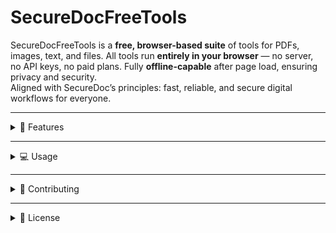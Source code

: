 # SecureDocFreeTools

SecureDocFreeTools is a **free, browser-based suite** of tools for PDFs, images, text, and files. All tools run **entirely in your browser** — no server, no API keys, no paid plans. Fully **offline-capable** after page load, ensuring privacy and security.  
Aligned with SecureDoc’s principles: fast, reliable, and secure digital workflows for everyone.

---

<details>
<summary>🌟 Features</summary>

### Text & OCR Tools
- **Image to Text (OCR)** via Tesseract.js  
- **PDF to Text** using PDF.js + PDF-LIB  
- **Text to Speech / Speech to Text** (Web Speech API)  
- **Text Cleaning** (remove line breaks, extra spaces, special characters)  

### PDF Tools
- Merge PDFs, Split PDFs, Compress PDFs (PDF-LIB + pako.js)  
- Extract Images, Add Text/Images to PDFs  

### Image Tools
- Crop & Resize (Cropper.js)  
- Compress Images (browser-image-compression)  
- Convert Formats (JPG, PNG, WebP)  
- Apply Filters (grayscale, blur, brightness)  

### File Conversion Tools
- DOCX → PDF, HTML → PDF, Text/Markdown → PDF  
- ZIP files: compress & extract  

### Barcode & QR Code Tools
- Generate QR Codes (qrcode.js)  
- Scan QR/Barcodes (jsQR + QuaggaJS)  

### Utility Tools
- Word & Character Counter  
- JSON Formatter/Beautifier  
- Base64 Encode/Decode  
- CSV ↔ JSON  
- HTML Cleaner & Minifier  

### Document Extraction & Conversion
- Extract Tables from PDF → CSV (PDF.js + PapaParse)  
- Extract Text from DOCX → HTML (mammoth.js)  

</details>

---

<details>
<summary>💻 Usage</summary>

1. Clone or download the repository.  
2. Open `index.html` in any modern browser.  
3. All tools work offline after page load. No API keys or server needed.  
4. Drag & drop files into the tool interfaces, process, and download.  

</details>

---

<details>
<summary>🤝 Contributing</summary>

- Fork the repository and submit pull requests.  
- Keep all code **client-side only**.  
- Ensure compatibility with major browsers and offline usage.  

</details>

---

<details>
<summary>📄 License</summary>

**MIT License** – see [LICENSE](LICENSE) file.  
Feel free to use, modify, and distribute SecureDocFreeTools freely while retaining the license notice.

</details>
